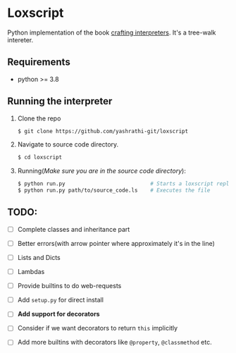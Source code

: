 # Loxscript
Python implementation of the book [crafting interpreters](http://craftinginterpreters.com/). It's a tree-walk intereter.

## Requirements
* python >= 3.8

## Running the interpreter
1. Clone the repo
    ```sh
    $ git clone https://github.com/yashrathi-git/loxscript
    ```
2. Navigate to source code directory.
    ```sh
    $ cd loxscript
    ```
3. Running(*Make sure you are in the source code directory*):
    ```sh
    $ python run.py                           # Starts a loxscript repl
    $ python run.py path/to/source_code.ls    # Executes the file
    ```

## TODO:
- [ ] Complete classes and inheritance part
- [ ] Better errors(with arrow pointer where approximately it's in the line)
- [ ] Lists and Dicts
- [ ] Lambdas
- [ ] Provide builtins to do web-requests
- [ ] Add `setup.py` for direct install
- [ ] **Add support for decorators**
- [ ] Consider if we want decorators to return `this` implicitly
- [ ] Add more builtins with decorators like `@property`, `@classmethod` etc.

